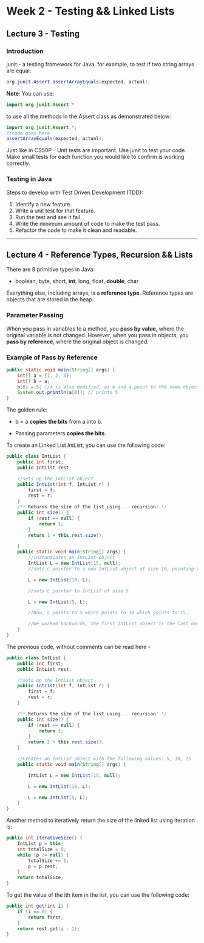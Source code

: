 # Week 2 - Testing && Linked Lists

## Lecture 3 - Testing 

### Introduction  



junit - a testing framework for Java. for example, to test if two string arrays are equal:

```java
org.junit.Assert.assertArrayEquals(expected, actual);
```
**Note**: You can use: 

```java
import org.junit.Assert.* 
```

to use all the methods in the Assert class as demonstrated below:

```java
import org.junit.Assert.*;
//code goes here
assertArrayEquals(expected, actual);
```

Just like in CS50P - Unit tests are important. Use junit to test your code. Make small tests for each function you would like to confirm is working correctly.

### Testing in Java

Steps to develop with Test Driven Development (TDD):

1. Identify a new feature.
2. Write a unit test for that feature.
3. Run the test and see it fail.
4. Write the minimum amount of code to make the test pass.
5. Refactor the code to make it clean and readable.

___

## Lecture 4 - Reference Types, Recursion && Lists

There are 8 primitive types in Java:

* boolean, byte, short, **int**, long, float, **double**, char

Everything else, including arrays, is a **reference type**. Reference types are objects that are stored in the heap.

### Parameter Passing

When you pass in variables to a method, you **pass by value**, where the original variable is not changed. However, when you pass in objects, you **pass by reference**, where the original object is changed.

### Example of Pass by Reference

```java
public static void main(String[] args) {
    int[] a = {1, 2, 3};
    int[] b = a;
    b[0] = 5; //a is also modified, as b and a point to the same object (array)
    System.out.println(a[0]); // prints 5
}
```

The golden rule:

* b = a **copies the bits** from a into b.

* Passing parameters **copies the bits**.

To create an Linked List *IntList*, you can use the following code:

```java
public class IntList {
    public int first;
    public IntList rest;

    //sets up the IntList object
    public IntList(int f, IntList r) {
        first = f;
        rest = r;
    }
    /** Returns the size of the list using... recursion! */
    public int size() {
        if (rest == null) {
            return 1;
        }
        return 1 + this.rest.size();

    }
    public static void main(String[] args) {
        //instantiates an IntList object
        IntList L = new IntList(15, null);
        //sets L pointer to a new IntList object of size 10, pointing to the prior IntList object.

        L = new IntList(10, L);

        //sets L pointer to IntList of size 5

        L = new IntList(5, L);

        //Now, L points to 5 which points to 10 which points to 15.

        //We worked backwards, the first IntList object is the last one in the list.
    }
}
```

The previous code, without comments can be read here - 
```java
public class IntList {
    public int first;
    public IntList rest;

    //sets up the IntList object
    public IntList(int f, IntList r) {
        first = f;
        rest = r;
    }

    /** Returns the size of the list using... recursion! */
    public int size() {
        if (rest == null) {
            return 1;
        }
        return 1 + this.rest.size();
    }

    //Creates an IntList object with the following values: 5, 10, 15
    public static void main(String[] args) {

        IntList L = new IntList(15, null);

        L = new IntList(10, L);

        L = new IntList(5, L);
    }
}
```

Another method to iteratively return the size of the linked list using iteration is:

```java
public int iterativeSize() {
    IntList p = this;
    int totalSize = 0;
    while (p != null) {
        totalSize += 1;
        p = p.rest;
    }
    return totalSize;
}
```

To get the value of the ith item in the list, you can use the following code:

```java
public int get(int i) {
    if (i == 0) {
        return first;
    }
    return rest.get(i - 1);
}
```

